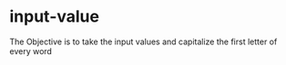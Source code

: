 # input-value
The Objective is to take the input values and capitalize the first letter of every word
